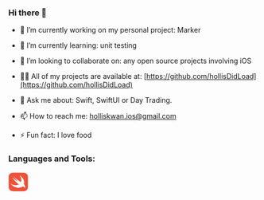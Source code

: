### Hi there 👋

- 🔭 I’m currently working on my personal project: Marker

- 🌱 I’m currently learning: unit testing

- 👯 I’m looking to collaborate on: any open source projects involving iOS

- 👨‍💻 All of my projects are available at: [https://github.com/hollisDidLoad](https://github.com/hollisDidLoad)

- 💬 Ask me about: Swift, SwiftUI or Day Trading.

- 📫 How to reach me: holliskwan.ios@gmail.com

- ⚡ Fun fact: I love food

<h3 align="left">Languages and Tools:</h3>
<p align="left"> <a href="https://developer.apple.com/swift/" target="_blank" rel="noreferrer"> <img src="https://raw.githubusercontent.com/devicons/devicon/master/icons/swift/swift-original.svg" alt="swift" width="40" height="40"/> </a> </p>

